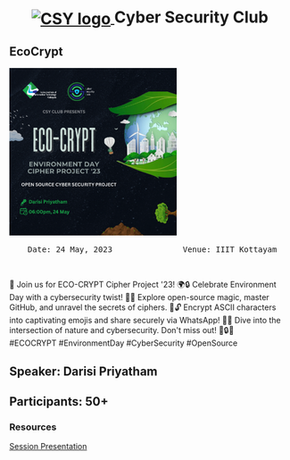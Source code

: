 <h1 align="center">
    <a href="">
        <img src="../../Logo.png" valign="middle" height="58" alt="CSY logo" />
    </a>
    <span valign="middle">
        Cyber Security Club
    </span>
</h1>

<section>
    <div class="container container1">
        <div class="content">
             <h2>EcoCrypt</h2>
            <img class="banner" src="banner.png" alt="Web 3.0 and Smart Contracts" style="height:300px;">
            <p><pre><center> Date: 24 May, 2023               Venue: IIIT Kottayam</center></pre></p>
            <br>
            <p>🌿 Join us for ECO-CRYPT Cipher Project '23! 🌍🔒 Celebrate Environment Day with a cybersecurity twist! 🚀🔐 Explore open-source magic, master GitHub, and unravel the secrets of ciphers. 🌱🔓 Encrypt ASCII characters into captivating emojis and share securely via WhatsApp! 📲💬 Dive into the intersection of nature and cybersecurity. Don't miss out! 🌿🔒💚 <br>#ECOCRYPT #EnvironmentDay #CyberSecurity #OpenSource</p>
        </div>
    </div>

 <h2>Speaker: Darisi Priyatham</h2>

 <h2>Participants: 50+</h2>
 
### Resources

[Session Presentation](eco-crypt.pptx)
